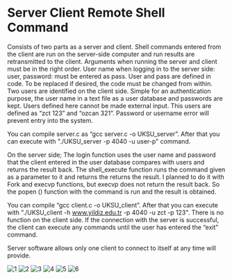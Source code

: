 # Server Client Remote Shell Command
 
Consists of two parts as a server and client.
Shell commands entered from the client are run on the server-side computer and run
results are retransmitted to the client. Arguments when running the server and client
must be in the right order. User name when logging in to the server side: user,
password: must be entered as pass. User and pass are defined in code. To be replaced
if desired, the code must be changed from within. Two users are identified on the client side. Simple
for an authentication purpose, the user name in a text file as a user database
and passwords are kept. Users defined here cannot be made external input. This
users are defined as “zct 123” and “ozcan 321”. Password or username
error will prevent entry into the system.

You can compile server.c as “gcc server.c -o UKSU_server”. After that you can execute with
"./UKSU_server -p 4040 -u user-p" command.

On the server side;
The login function uses the user name and password that the client entered in the user database
compares with users and returns the result back.
The shell_execute function runs the command given as a parameter to it and returns the
returns the result. I planned to do it with Fork and execvp functions, but
execvp does not return the result back. So the popen () function with the command
is run and the result is obtained.

You can compile “gcc client.c -o UKSU_client”. After that you can execute with
"./UKSU_client -h www.yildiz.edu.tr -p 4040 -u zct -p 123".
There is no function on the client side. If the connection with the server is successful, the client
can execute any commands until the user has entered the “exit” command.

Server software allows only one client to connect to itself at any time
will provide.

![1](https://user-images.githubusercontent.com/34898893/89551957-364a3580-d814-11ea-9b6e-be0a12c70e9c.PNG)
![2](https://user-images.githubusercontent.com/34898893/89551959-377b6280-d814-11ea-9051-37679178b27b.PNG)
![3](https://user-images.githubusercontent.com/34898893/89551963-3813f900-d814-11ea-8e99-3bc0b187c779.PNG)
![4](https://user-images.githubusercontent.com/34898893/89551945-33e7db80-d814-11ea-8c5f-888c00fc7eec.PNG)
![5](https://user-images.githubusercontent.com/34898893/89551952-34807200-d814-11ea-9945-6c6bc9319858.PNG)
![6](https://user-images.githubusercontent.com/34898893/89551954-35b19f00-d814-11ea-91f8-b84bc6a020e7.PNG)
